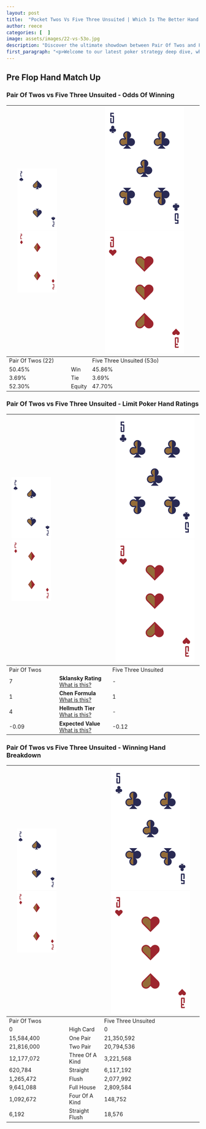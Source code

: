```yaml
---
layout: post
title:  "Pocket Twos Vs Five Three Unsuited | Which Is The Better Hand In Poker? A Complete Guide"
author: reece
categories: [  ]
image: assets/images/22-vs-53o.jpg
description: "Discover the ultimate showdown between Pair Of Twos and Five Three Unsuited in poker! Uncover the odds, strategies, and scenarios where one hand triumphs over the other. Get ready to up your poker game with this thrilling analysis."
first_paragraph: "<p>Welcome to our latest poker strategy deep dive, where we're pitting two distinct hands against each other in a high-stakes showdown: Pair Of Twos vs Five Three Unsuited.</p><p>In the dynamic world of poker, every decision counts, and knowing which hand holds the upper hand is key to your success at the table.</p><p>In this article, we'll dissect these two hands, explore the scenarios where one dominates the other, and equip you with the knowledge to make strategic choices that can tip the odds in your favor.</p><p>Get ready to unravel the intriguing dynamics of these poker hands and elevate your game to new heights.</p>"
---
```




[comment]: # (sp0)

## Pre Flop Hand Match Up

<div class="table hand-ratings" markdown="1"> 



### Pair Of Twos vs Five Three Unsuited - Odds Of Winning


    
| ![image info](assets/images/hand1/2.png) ![image info](assets/images/hand1/2o.png) |  | ![image info](assets/images/hand2/5.png) ![image info](assets/images/hand2/3o.png) |
| -------- | -------- | -------- |
| Pair Of Twos (22) |  | Five Three Unsuited (53o) |
| 50.45% | Win | 45.86% |
| 3.69% | Tie | 3.69% |
| 52.30% | Equity | 47.70% |




[comment]: # (sp1)



### Pair Of Twos vs Five Three Unsuited - Limit Poker Hand Ratings


    
| ![image info](assets/images/hand1/2.png) ![image info](assets/images/hand1/2o.png) |  | ![image info](assets/images/hand2/5.png) ![image info](assets/images/hand2/3o.png) |
| -------- | -------- | -------- |
| Pair Of Twos |  | Five Three Unsuited |
| 7 | **Sklansky Rating** [What is this?](/sklansky-rating-explained) | - |
| 1 | **Chen Formula** [What is this?](/chen-formula-explained) | 1 |
| 4 | **Hellmuth Tier** [What is this?](/Hellmuth-tier-explained) | - |
| -0.09 | **Expected Value** [What is this?](/expected-value-explained) | -0.12 |




[comment]: # (sp2)



### Pair Of Twos vs Five Three Unsuited - Winning Hand Breakdown


    
| ![image info](assets/images/hand1/2.png) ![image info](assets/images/hand1/2o.png) |  | ![image info](assets/images/hand2/5.png) ![image info](assets/images/hand2/3o.png) |
| -------- | -------- | -------- |
| Pair Of Twos |  | Five Three Unsuited |
| 0 | High Card | 0 |
| 15,584,400 | One Pair | 21,350,592 |
| 21,816,000 | Two Pair | 20,794,536 |
| 12,177,072 | Three Of A Kind | 3,221,568 |
| 620,784 | Straight | 6,117,192 |
| 1,265,472 | Flush | 2,077,992 |
| 9,641,088 | Full House | 2,809,584 |
| 1,092,672 | Four Of A Kind | 148,752 |
| 6,192 | Straight Flush | 18,576 |




[comment]: # (sp3)



</div>

[comment]: # (sp4)



[comment]: # (sp5)

